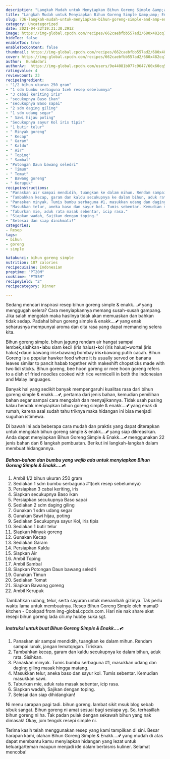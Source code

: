 ```yaml
---
description: "Langkah Mudah untuk Menyiapkan Bihun Goreng Simple &amp;amp; Enakk....💕, Lezat Sekali"
title: "Langkah Mudah untuk Menyiapkan Bihun Goreng Simple &amp;amp; Enakk....💕, Lezat Sekali"
slug: 736-langkah-mudah-untuk-menyiapkan-bihun-goreng-simple-and-amp-enakk-lezat-sekali
category: Uncategorized
date: 2021-04-22T19:31:30.291Z
image: https://img-global.cpcdn.com/recipes/662caebfbb557ad2/680x482cq70/bihun-goreng-simple-enakk-foto-resep-utama.jpg
hideToc: false
enableToc: true
enableTocContent: false
thumbnail: https://img-global.cpcdn.com/recipes/662caebfbb557ad2/680x482cq70/bihun-goreng-simple-enakk-foto-resep-utama.jpg
cover: https://img-global.cpcdn.com/recipes/662caebfbb557ad2/680x482cq70/bihun-goreng-simple-enakk-foto-resep-utama.jpg
author:  Bundadari
authorAv:  https://img-global.cpcdn.com/users/9e44081b077c9647/60x60cq50/avatar.jpg
ratingvalue: 4
reviewcount: 23
recipeingredient:
- "1/2 bihun ukuran 250 gram"
- "1 sdm bumbu serbaguna 1cek resep sebelumnya"
- "3 cabai keriting iris"
- "secukupnya Baso ikan"
- "secukupnya Baso sapai"
- "2 sdm daging giling"
- "1 sdm udang segar"
- " Sawi hijau poting"
- "Secukupnya sayur Kol iris tipis"
- "1 butir telur"
- " Minyak goreng"
- " Kecap"
- " Garam"
- " Kaldu"
- " Air"
- " Toping"
- " Sambal"
- "Potongan Daun bawang seledri"
- " Timun"
- " Tomat"
- " Bawang goreng"
- " Kerupuk"
recipeinstructions:
- "Panaskan air sampai mendidih, tuangkan ke dalam mihun. Rendam sampai lunak, jangan lematqngan. Tiriskan."
- "Tambahkan kecap, garam dan kaldu secukupnya ke dalam bihun, aduk rata. Sisihkan."
- "Panaskan minyak. Tumis bumbu serbaguna #1, masukkan udang dan daging giling masak hingga matang."
- "Masukkan telur, aneka baso dan sayur kol. Tumis sebentar. Kemudian masukkan sawi."
- "Taburkan mie, aduk rata masak sebentar, icip rasa."
- "Siapkan wadah, Sajikan dengan toping."
- "Selesai dan siap dinikmati!"
categories:
- Resep
tags:
- bihun
- goreng
- simple

katakunci: bihun goreng simple 
nutrition: 107 calories
recipecuisine: Indonesian
preptime: "PT20M"
cooktime: "PT55M"
recipeyield: "2"
recipecategory: Dinner

---
```



Sedang mencari inspirasi resep bihun goreng simple &amp; enakk....💕 yang menggugah selera? Cara menyiapkannya memang susah-susah gampang. Jika salah mengolah maka hasilnya tidak akan memuaskan dan bahkan tidak sedap. Padahal bihun goreng simple &amp; enakk....💕 yang enak seharusnya mempunyai aroma dan cita rasa yang dapat memancing selera kita.


Bihun goreng simple. bihun jagung rendam air hangat sampai lembek,sisihkan•labu siam kecil (iris halus)•kol (iris halus)•wortel (iris halus)•daun bawang iris•bawang bombay iris•bawang putih cacah. Bihun Goreng is a popular hawker food where it is usually served on banana leaves similar to pancit habab together with makeshift chopsticks made with two lidi sticks. Bihun goreng, bee hoon goreng or mee hoon goreng refers to a dish of fried noodles cooked with rice vermicelli in both the Indonesian and Malay languages.

Banyak hal yang sedikit banyak mempengaruhi kualitas rasa dari bihun goreng simple &amp; enakk....💕, pertama dari jenis bahan, kemudian pemilihan bahan segar sampai cara mengolah dan menyajikannya. Tidak usah pusing kalau hendak menyiapkan bihun goreng simple &amp; enakk....💕 yang enak di rumah, karena asal sudah tahu triknya maka hidangan ini bisa menjadi suguhan istimewa.


Di bawah ini ada beberapa cara mudah dan praktis yang dapat diterapkan untuk mengolah bihun goreng simple &amp; enakk....💕 yang siap dikreasikan. Anda dapat menyiapkan Bihun Goreng Simple &amp; Enakk....💕 menggunakan 22 jenis bahan dan 6 langkah pembuatan. Berikut ini langkah-langkah dalam membuat hidangannya.

<!--inarticleads1-->

##### Bahan-bahan dan bumbu yang wajib ada untuk menyiapkan Bihun Goreng Simple &amp; Enakk....💕:

1. Ambil 1/2 bihun ukuran 250 gram
1. Sediakan 1 sdm bumbu serbaguna #1(cek resep sebelumnya)
1. Persiapkan 3 cabai keriting, iris
1. Siapkan secukupnya Baso ikan
1. Persiapkan secukupnya Baso sapai
1. Sediakan 2 sdm daging giling
1. Gunakan 1 sdm udang segar
1. Gunakan  Sawi hijau, poting
1. Sediakan Secukupnya sayur Kol, iris tipis
1. Sediakan 1 butir telur
1. Siapkan  Minyak goreng
1. Gunakan  Kecap
1. Sediakan  Garam
1. Persiapkan  Kaldu
1. Siapkan  Air
1. Ambil  Toping
1. Ambil  Sambal
1. Siapkan Potongan Daun bawang seledri
1. Gunakan  Timun
1. Sediakan  Tomat
1. Siapkan  Bawang goreng
1. Ambil  Kerupuk


Tambahkan udang, telur, serta sayuran untuk menambah gizinya. Tak perlu waktu lama untuk membuatnya. Resep Bihun Goreng Simple oleh mamaD kitchen - Cookpad from img-global.cpcdn.com. Hari nie nak share sket resepi bihun goreng lada cili.my hubby suka sgt. 

<!--inarticleads2-->

##### Instruksi untuk buat Bihun Goreng Simple &amp; Enakk....💕:

1. Panaskan air sampai mendidih, tuangkan ke dalam mihun. Rendam sampai lunak, jangan lematqngan. Tiriskan.
1. Tambahkan kecap, garam dan kaldu secukupnya ke dalam bihun, aduk rata. Sisihkan.
1. Panaskan minyak. Tumis bumbu serbaguna #1, masukkan udang dan daging giling masak hingga matang.
1. Masukkan telur, aneka baso dan sayur kol. Tumis sebentar. Kemudian masukkan sawi.
1. Taburkan mie, aduk rata masak sebentar, icip rasa.
1. Siapkan wadah, Sajikan dengan toping.
1. Selesai dan siap dihidangkan!

Ni menu sarapan pagi tadi. bihun goreng. lambat sikit msuk blog sebab sibuk sangat. Bihun goreng ni amat sesuai bagi sesiapa yg. So, terhasillah bihun goreng ni ha. Tak padan pulak dengan sekawah bihun yang nak dimasak! Okay, jom tengok resepi simple ni. 

Terima kasih telah menggunakan resep yang kami tampilkan di sini. Besar harapan kami, olahan Bihun Goreng Simple &amp; Enakk....💕 yang mudah di atas dapat membantu kamu menyiapkan hidangan yang lezat untuk keluarga/teman maupun menjadi ide dalam berbisnis kuliner. Selamat mencoba!
